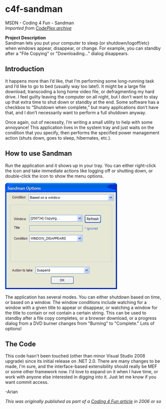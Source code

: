 # c4f-sandman
MSDN - Coding 4 Fun - Sandman  \
_Imported from [CodePlex archive](https://archive.codeplex.com/?p=sandman)_

**Project Description**  
Sandman lets you put your computer to sleep (or shutdown/logoff/etc) when windows appear, disappear, or change. For example, you can standby after a "File Copying" or "Downloading..." dialog disappears.  
  

## Introduction

It happens more than I’d like, that I’m performing some long-running task and I’d like to go to bed (usually way too late\!). It might be a large file download, transcoding a long home video file, or defragmenting my hard drive. I feel guilty leaving the computer on all night, but I don’t want to stay up that extra time to shut down or standby at the end. Some software has a checkbox to “Shutdown when complete,” but many applications don’t have that, and I don’t necessarily want to perform a full shutdown anyway.  
  
Once again, out of necessity, I’m writing a small utility to help with some annoyance\! This application lives in the system tray and just waits on the condition that you specify, then performs the specified power management action (shuts down, goes to sleep, hibernates, etc.).  

## How to use Sandman

Run the application and it shows up in your tray. You can either right-click the icon and take immediate actions like logging off or shutting down, or double-click the icon to show the menu options.  
  
![Sandman.png](docs/images/780c1b24-6c7e-49ed-8489-922e6359c7a0.png
"Sandman.png")  
  
The application has several modes. You can either shutdown based on time, or based on a window. The window conditions include watching for a window with a given title to appear or disappear, or watching a window for the title to contain or not contain a certain string. This can be used to standby after a file copy completes, or a browser download, or a progress dialog from a DVD burner changes from "Burning" to "Complete."  Lots of options\!  

## The Code

This code hasn't been touched (other than minor Visual Studio 2008 upgrade) since its initial release on .NET 2.0. There are many changes to be made, I'm sure, and the interface-based extensibility should really be MEF or some other framework now. I'd love to expand on it when I have time, or work with anyone else interested in digging into it. Just let me know if you want commit access.  
  
-Arian  
  
*This was originally published as part of a [Coding 4 Fun article](https://web.archive.org/web/20100301071540/http://blogs.msdn.com/coding4fun/archive/2006/12/14/1287579.aspx) in 2006 or so*